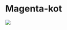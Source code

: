 # Magenta-kot
[![](https://jitpack.io/v/vipafattal/CodeBoxLibExample.svg)](https://jitpack.io/#vipafattal/CodeBoxLibExample)
